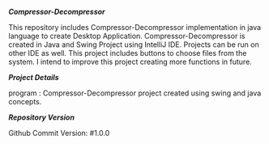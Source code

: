 ***Compressor-Decompressor***

This repository includes Compressor-Decompressor implementation in java language to create Desktop Application. Compressor-Decompressor is created in Java and Swing Project using IntelliJ IDE. Projects can be run on other IDE as well. This project includes buttons to choose files from the system. I intend to improve this project creating more functions in future.

***Project Details***

program : Compressor-Decompressor project created using swing and java concepts.

***Repository Version***

Github Commit Version: #1.0.0
